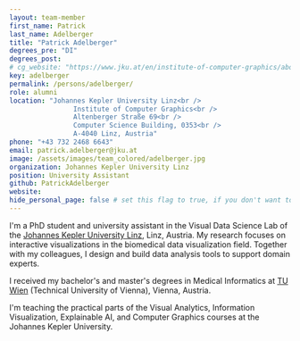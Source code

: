 ```yaml
---
layout: team-member
first_name: Patrick
last_name: Adelberger
title: "Patrick Adelberger"
degrees_pre: "DI"
degrees_post:
# cg_website: "https://www.jku.at/en/institute-of-computer-graphics/about-us/team/di-patrick-adelberger/" #remove to show person directly on data-vis page
key: adelberger
permalink: /persons/adelberger/
role: alumni
location: "Johannes Kepler University Linz<br />
                Institute of Computer Graphics<br />
                Altenberger Straße 69<br />
                Computer Science Building, 0353<br />
                A-4040 Linz, Austria"
phone: "+43 732 2468 6643"
email: patrick.adelberger@jku.at
image: /assets/images/team_colored/adelberger.jpg
organization: Johannes Kepler University Linz
position: University Assistant
github: PatrickAdelberger
website: 
hide_personal_page: false # set this flag to true, if you don't want to link a personal page
---
```


I'm a PhD student and university assistant in the Visual Data Science Lab of the <a href="https://www.jku.at/en/">Johannes Kepler University Linz</a>, Linz, Austria.
My research focuses on interactive visualizations in the biomedical data visualization field. Together with my colleagues, I design and build data analysis tools to support domain experts.

I received my bachelor's and master's degrees in Medical Informatics at <a href="https://www.tuwien.at/en/">TU Wien</a> (Technical University of Vienna), Vienna, Austria.

I'm teaching the practical parts of the Visual Analytics, Information Visualization, Explainable AI, and Computer Graphics courses at the Johannes Kepler University.

